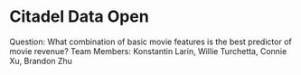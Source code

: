 # Citadel Data Open
Question: What combination of basic movie features is the best predictor of movie revenue?
Team Members: Konstantin Larin, Willie Turchetta, Connie Xu, Brandon Zhu
